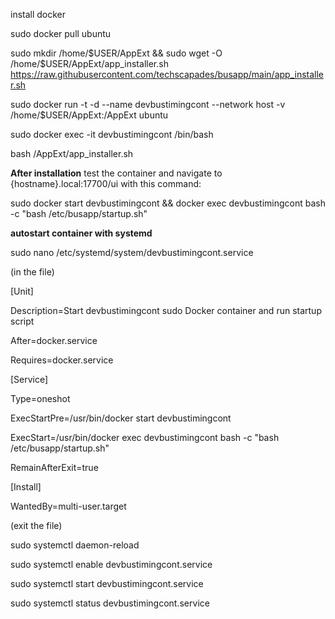 install docker

sudo docker pull ubuntu

sudo mkdir /home/$USER/AppExt && sudo wget -O /home/$USER/AppExt/app_installer.sh https://raw.githubusercontent.com/techscapades/busapp/main/app_installer.sh

sudo docker run -t -d --name devbustimingcont --network host -v /home/$USER/AppExt:/AppExt ubuntu

sudo docker exec -it devbustimingcont /bin/bash

bash /AppExt/app_installer.sh

**After installation**
test the container and navigate to {hostname}.local:17700/ui with this command:

sudo docker start devbustimingcont && docker exec devbustimingcont bash -c "bash /etc/busapp/startup.sh"

**autostart container with systemd**

sudo nano /etc/systemd/system/devbustimingcont.service

(in the file)

[Unit]

Description=Start devbustimingcont sudo Docker container and run startup script

After=docker.service

Requires=docker.service

[Service]

Type=oneshot

ExecStartPre=/usr/bin/docker start devbustimingcont

ExecStart=/usr/bin/docker exec devbustimingcont bash -c "bash /etc/busapp/startup.sh"

RemainAfterExit=true

[Install]

WantedBy=multi-user.target

(exit the file)

sudo systemctl daemon-reload

sudo systemctl enable devbustimingcont.service

sudo systemctl start devbustimingcont.service

sudo systemctl status devbustimingcont.service
